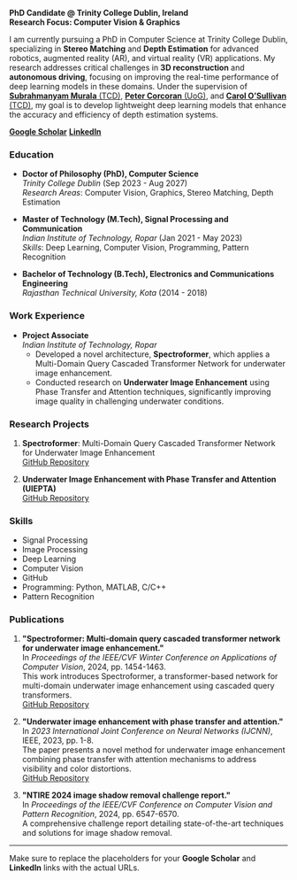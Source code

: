 
**PhD Candidate @ Trinity College Dublin, Ireland**  
**Research Focus: Computer Vision & Graphics**  

I am currently pursuing a PhD in Computer Science at Trinity College Dublin, specializing in **Stereo Matching** and **Depth Estimation** for advanced robotics, augmented reality (AR), and virtual reality (VR) applications. My research addresses critical challenges in **3D reconstruction** and **autonomous driving**, focusing on improving the real-time performance of deep learning models in these domains. Under the supervision of [**Subrahmanyam Murala** (TCD)](https://www.scss.tcd.ie/~muralas/), [**Peter Corcoran** (UoG)](https://www.universityofgalway.ie/science-engineering/staff-profiles/petercorcoran/), and [**Carol O’Sullivan** (TCD)](https://www.tcd.ie/scss/people/academic-staff/osullica/), my goal is to develop lightweight deep learning models that enhance the accuracy and efficiency of depth estimation systems.

[**Google Scholar**](https://scholar.google.com/citations?view_op=list_works&hl=en&hl=en&user=RdE9ayMAAAAJ)
[**LinkedIn**](https://www.linkedin.com/in/md-raqib-khan/)

### Education  
- **Doctor of Philosophy (PhD), Computer Science**  
  *Trinity College Dublin* (Sep 2023 - Aug 2027)  
  *Research Areas*: Computer Vision, Graphics, Stereo Matching, Depth Estimation  

- **Master of Technology (M.Tech), Signal Processing and Communication**  
  *Indian Institute of Technology, Ropar* (Jan 2021 - May 2023)  
  *Skills*: Deep Learning, Computer Vision, Programming, Pattern Recognition  

- **Bachelor of Technology (B.Tech), Electronics and Communications Engineering**  
  *Rajasthan Technical University, Kota* (2014 - 2018)  

### Work Experience  
- **Project Associate**  
  *Indian Institute of Technology, Ropar*  
  - Developed a novel architecture, **Spectroformer**, which applies a Multi-Domain Query Cascaded Transformer Network for underwater image enhancement.  
  - Conducted research on **Underwater Image Enhancement** using Phase Transfer and Attention techniques, significantly improving image quality in challenging underwater conditions.

### Research Projects  
1. **Spectroformer**: Multi-Domain Query Cascaded Transformer Network for Underwater Image Enhancement  
   [GitHub Repository](https://github.com/Mdraqibkhan/Spectroformer)

2. **Underwater Image Enhancement with Phase Transfer and Attention (UIEPTA)**  
   [GitHub Repository](https://github.com/Mdraqibkhan/UIEPTA)

### Skills  
- Signal Processing  
- Image Processing  
- Deep Learning  
- Computer Vision  
- GitHub  
- Programming: Python, MATLAB, C/C++  
- Pattern Recognition  

### Publications  

1. **"Spectroformer: Multi-domain query cascaded transformer network for underwater image enhancement."**  
   In *Proceedings of the IEEE/CVF Winter Conference on Applications of Computer Vision*, 2024, pp. 1454-1463.  
   This work introduces Spectroformer, a transformer-based network for multi-domain underwater image enhancement using cascaded query transformers.  
   [GitHub Repository](https://github.com/Mdraqibkhan/Spectroformer)

2. **"Underwater image enhancement with phase transfer and attention."**  
   In *2023 International Joint Conference on Neural Networks (IJCNN)*, IEEE, 2023, pp. 1-8.  
   The paper presents a novel method for underwater image enhancement combining phase transfer with attention mechanisms to address visibility and color distortions.  
   [GitHub Repository](https://github.com/Mdraqibkhan/UIEPTA)

3. **"NTIRE 2024 image shadow removal challenge report."**  
   In *Proceedings of the IEEE/CVF Conference on Computer Vision and Pattern Recognition*, 2024, pp. 6547-6570.  
   A comprehensive challenge report detailing state-of-the-art techniques and solutions for image shadow removal.

---

Make sure to replace the placeholders for your **Google Scholar** and **LinkedIn** links with the actual URLs.
